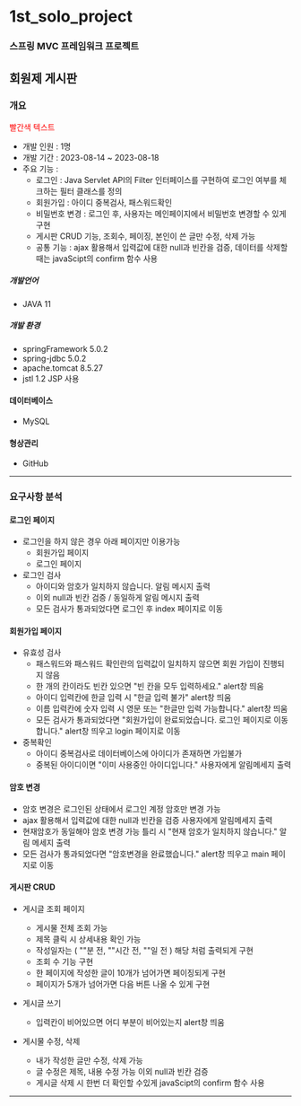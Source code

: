 # 1st_solo_project
### 스프링 MVC 프레임워크 프로젝트
## 회원제 게시판 
### 개요
<span style="color:red">빨간색 텍스트</span>
- 개발 인원 : 1명
- 개발 기간 : 2023-08-14 ~ 2023-08-18
- 주요 기능 :
  - 로그인 : Java Servlet API의 Filter 인터페이스를 구현하여 로그인 여부를 체크하는 필터 클래스를 정의
  - 회원가입 : 아이디 중복검사, 패스워드확인
  - 비밀번호 변경 : 로그인 후, 사용자는 메인페이지에서 비밀번호 변경할 수 있게 구현
  - 게시판 CRUD 기능, 조회수, 페이징, 본인이 쓴 글만 수정, 삭제 가능
  - 공통 기능 : ajax 활용해서 입력값에 대한 null과 빈칸을 검증, 데이터를 삭제할 때는 javaScipt의 confirm 함수 사용
##### 개발언어
- JAVA 11
##### 개발 환경 
- springFramework 5.0.2
- spring-jdbc 5.0.2
- apache.tomcat 8.5.27
- jstl 1.2 JSP 사용
#### 데이터베이스 
- MySQL
#### 형상관리 
- GitHub

---------------------------

### 요구사항 분석

#### 로그인 페이지
- 로그인을 하지 않은 경우 아래 페이지만 이용가능
  - 회원가입 페이지
  - 로그인 페이지
- 로그인 검사
  - 아이디와 암호가 일치하지 않습니다. 알림 메시지 출력
  - 이외 null과 빈칸 검증 / 동일하게 알림 메시지 출력
  - 모든 검사가 통과되었다면 로그인 후 index 페이지로 이동


#### 회원가입 페이지
- 유효성 검사
  - 패스워드와 패스워드 확인란의 입력값이 일치하지 않으면 회원 가입이 진행되지 않음
  - 한 개의 칸이라도 빈칸 있으면 "빈 칸을 모두 입력하세요." alert창 띄움
  - 아이디 입력칸에 한글 입력 시 "한글 입력 불가" alert창 띄움
  - 이름 입력칸에 숫자 입력 시 영문 또는 "한글만 입력 가능합니다." alert창 띄움
  - 모든 검사가 통과되었다면 "회원가입이 완료되었습니다. 로그인 페이지로 이동합니다." alert창 띄우고 login 페이지로 이동
- 중복확인
  - 아이디 중복검사로 데이터베이스에 아이디가 존재하면 가입불가
  - 중복된 아이디이면 "이미 사용중인 아이디입니다." 사용자에게 알림메세지 출력

#### 암호 변경
- 암호 변경은 로그인된 상태에서 로그인 계정 암호만 변경 가능
- ajax 활용해서 입력값에 대한 null과 빈칸을 검증 사용자에게 알림메세지 출력
- 현재암호가 동일해야 암호 변경 가능 틀리 시 "현재 암호가 일치하지 않습니다." 알림 메세지 출력
- 모든 검사가 통과되었다면 "암호변경을 완료했습니다." alert창 띄우고 main 페이지로 이동

#### 게시판 CRUD
- 게시글 조회 페이지
  - 게시물 전체 조회 가능
  - 제목 클릭 시 상세내용 확인 가능
  - 작성일자는 ( ""분 전, ""시간 전, ""일 전  ) 해당 처럼 출력되게 구현
  - 조회 수 기능 구현
  - 한 페이지에 작성한 글이 10개가 넘어가면 페이징되게 구현
  - 페이지가 5개가 넘어가면 다음 버튼 나올 수 있게 구현

- 게시글 쓰기
  - 입력칸이 비어있으면 어디 부분이 비어있는지 alert창 띄움

- 게시물 수정, 삭제
  - 내가 작성한 글만 수정, 삭제 가능
  - 글 수정은 제목, 내용 수정 가능  이외 null과 빈칸 검증
  - 게시글 삭제 시 한번 더 확인할 수있게 javaScipt의 confirm 함수 사용
 

----------------------------------




